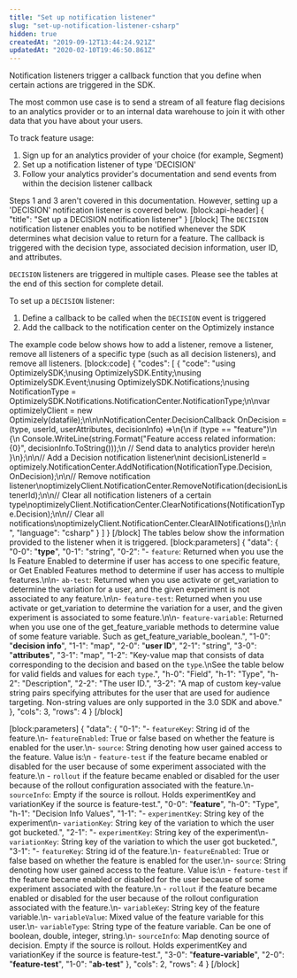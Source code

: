 ```yaml
---
title: "Set up notification listener"
slug: "set-up-notification-listener-csharp"
hidden: true
createdAt: "2019-09-12T13:44:24.921Z"
updatedAt: "2020-02-10T19:46:50.861Z"
---
```

Notification listeners trigger a callback function that you define when certain actions are triggered in the SDK. 

The most common use case is to send a stream of all feature flag decisions to an analytics provider or to an internal data warehouse to join it with other data that you have about your users.

To track feature usage:
1. Sign up for an analytics provider of your choice (for example, Segment)
2. Set up a notification listener of type 'DECISION'
3. Follow your analytics provider's documentation and send events from within the decision listener callback

Steps 1 and 3 aren't covered in this documentation. However, setting up a 'DECISION' notification listener is covered below.
[block:api-header]
{
  "title": "Set up a DECISION notification listener"
}
[/block]
The `DECISION` notification listener enables you to be notified whenever the SDK determines what decision value to return for a feature. The callback is triggered with the decision type, associated decision information, user ID, and attributes.

`DECISION` listeners are triggered in multiple cases. Please see the tables at the end of this section for complete detail.

To set up a `DECISION` listener:
  1. Define a callback to be called when the `DECISION` event is triggered
  2. Add the callback to the notification center on the Optimizely instance

The example code below shows how to add a listener, remove a listener, remove all listeners of a specific type (such as all decision listeners), and remove all listeners.
[block:code]
{
  "codes": [
    {
      "code": "using OptimizelySDK;\nusing OptimizelySDK.Entity;\nusing OptimizelySDK.Event;\nusing OptimizelySDK.Notifications;\nusing NotificationType = OptimizelySDK.Notifications.NotificationCenter.NotificationType;\n\nvar optimizelyClient = new Optimizely(datafile);\n\n\nNotificationCenter.DecisionCallback OnDecision = (type, userId, userAttributes, decisionInfo) =>\n{\n  if (type == \"feature\")\n  {\n    Console.WriteLine(string.Format(\"Feature access related information: {0}\", decisionInfo.ToString()));\n    // Send data to analytics provider here\n  }\n};\n\n// Add a Decision notification listener\nint decisionListenerId = optimizely.NotificationCenter.AddNotification(NotificationType.Decision, OnDecision);\n\n// Remove notification listener\noptimizelyClient.NotificationCenter.RemoveNotification(decisionListenerId);\n\n// Clear all notification listeners of a certain type\noptimizelyClient.NotificationCenter.ClearNotifications(NotificationType.Decision);\n\n// Clear all notifications\noptimizelyClient.NotificationCenter.ClearAllNotifications();\n\n",
      "language": "csharp"
    }
  ]
}
[/block]
The tables below show the information provided to the listener when it is triggered.
[block:parameters]
{
  "data": {
    "0-0": "**type**",
    "0-1": "string",
    "0-2": "- `feature`: Returned when you use the Is Feature Enabled to determine if user has access to one specific feature, or Get Enabled Features method to determine if user has access to multiple features.\n\n- `ab-test`: Returned when you use activate or get_variation to determine the variation for a user, and the given experiment is not associated to any feature.\n\n- `feature-test`: Returned when you use activate or get_variation to determine the variation for a user, and the given experiment is associated to some feature.\n\n- `feature-variable`: Returned when you use one of the get_feature_variable methods to determine value of some feature variable. Such as get_feature_variable_boolean.",
    "1-0": "**decision info**",
    "1-1": "map",
    "2-0": "**user ID**",
    "2-1": "string",
    "3-0": "**attributes**",
    "3-1": "map",
    "1-2": "Key-value map that consists of data corresponding to the decision and based on the `type`.\nSee the table below for valid fields and values for each `type`.",
    "h-0": "Field",
    "h-1": "Type",
    "h-2": "Description",
    "2-2": "The user ID.",
    "3-2": "A map of custom key-value string pairs specifying attributes for the user that are used for audience targeting. Non-string values are only supported in the 3.0 SDK and above."
  },
  "cols": 3,
  "rows": 4
}
[/block]

[block:parameters]
{
  "data": {
    "0-1": "- `featureKey`: String id of the feature.\n- `featureEnabled`: True or false based on whether the feature is enabled for the user.\n- `source`: String denoting how user gained access to the feature. Value is:\n -  `feature-test` if the feature became enabled or disabled for the user because of some experiment associated with the feature.\n -  `rollout` if the feature became enabled or disabled for the user because of the rollout configuration associated with the feature.\n- `sourceInfo`: Empty if the source is rollout. Holds experimentKey and variationKey if the source is feature-test.",
    "0-0": "**feature**",
    "h-0": "Type",
    "h-1": "Decision Info Values",
    "1-1": "- `experimentKey`: String key of the experiment\n- `variationKey`: String key of the variation to which the user got bucketed.",
    "2-1": "- `experimentKey`: String key of the experiment\n- `variationKey`: String key of the variation to which the user got bucketed.",
    "3-1": "- `featureKey`: String id of the feature.\n- `featureEnabled`: True or false based on whether the feature is enabled for the user.\n- `source`: String denoting how user gained access to the feature. Value is:\n -  `feature-test` if the feature became enabled or disabled for the user because of some experiment associated with the feature.\n -  `rollout` if the feature became enabled or disabled for the user because of the rollout configuration associated with the feature.\n- `variableKey`: String key of the feature variable.\n- `variableValue`: Mixed value of the feature variable for this user.\n- `variableType`: String type of the feature variable. Can be one of boolean, double, integer, string.\n- `sourceInfo`: Map denoting source of decision. Empty if the source is rollout. Holds experimentKey and variationKey if the source is feature-test.",
    "3-0": "**feature-variable**",
    "2-0": "**feature-test**",
    "1-0": "**ab-test**"
  },
  "cols": 2,
  "rows": 4
}
[/block]
